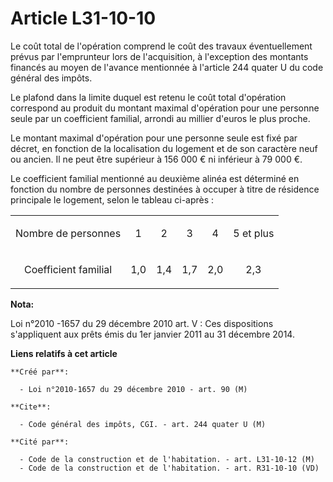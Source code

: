 # Article L31-10-10

Le coût total de l'opération comprend le coût des travaux éventuellement prévus par l'emprunteur lors de l'acquisition, à
l'exception des montants financés au moyen de l'avance mentionnée à l'article 244 quater U du code général des impôts. 

Le plafond dans la limite duquel est retenu le coût total d'opération correspond au produit du montant maximal d'opération
pour une personne seule par un coefficient familial, arrondi au millier d'euros le plus proche. 

Le montant maximal d'opération pour une personne seule est fixé par décret, en fonction de la localisation du logement et de
son caractère neuf ou ancien. Il ne peut être supérieur à 156 000 € ni inférieur à 79 000 €. 

Le coefficient familial mentionné au deuxième alinéa est déterminé en fonction du nombre de personnes destinées à occuper à
titre de résidence principale le logement, selon le tableau ci-après : 

<table>
    <tbody>
      <tr>
        <td align="center">

Nombre de personnes 

</td>
        <td align="center">

1 

</td>
        <td align="center">

2 

</td>
        <td align="center">

3 

</td>
        <td align="center">

4 

</td>
        <td align="center">

5 et plus 

</td>
      </tr>
      <tr>
        <td align="center">

Coefficient familial 

</td>
        <td align="center">

1,0 

</td>
        <td align="center">

1,4 

</td>
        <td align="center">

1,7 

</td>
        <td align="center">

2,0 

</td>
        <td align="center">

2,3 

</td>
      </tr>
    </tbody>
  </table>

**Nota:**

Loi n°2010 -1657 du 29 décembre 2010 art. V : Ces dispositions s'appliquent aux prêts émis du 1er janvier 2011 au 31 décembre
2014.

**Liens relatifs à cet article**

	**Créé par**:

	  - Loi n°2010-1657 du 29 décembre 2010 - art. 90 (M)

	**Cite**:

	  - Code général des impôts, CGI. - art. 244 quater U (M)

	**Cité par**:

	  - Code de la construction et de l'habitation. - art. L31-10-12 (M)
	  - Code de la construction et de l'habitation. - art. R31-10-10 (VD)
